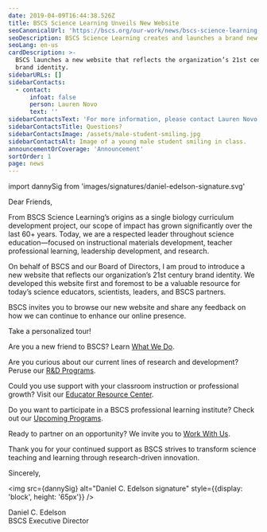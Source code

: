 ```yaml
---
date: 2019-04-09T16:44:38.526Z
title: BSCS Science Learning Unveils New Website
seoCanonicalUrl: 'https://bscs.org/our-work/news/bscs-science-learning-unveils-new-website'
seoDescription: BSCS Science Learning creates and launches a brand new website in April 2019.
seoLang: en-us
cardDescription: >-
  BSCS launches a new website that reflects the organization’s 21st century
  brand identity.
sidebarURLs: []
sidebarContacts:
  - contact:
      infoat: false
      person: Lauren Novo
      text: ''
sidebarContactsText: 'For more information, please contact Lauren Novo.'
sidebarContactsTitle: Questions?
sidebarContactsImage: /assets/male-student-smiling.jpg
sidebarContactsAlt: Image of a young male student smiling in class.
announcementOrCoverage: 'Announcement'
sortOrder: 1
page: news
---
```


import dannySig from 'images/signatures/daniel-edelson-signature.svg'

Dear Friends,

From BSCS Science Learning’s origins as a single biology curriculum development project, our scope of impact has grown significantly over the last 60+ years. Today, we are a respected leader throughout science education—focused on instructional materials development, teacher professional learning, leadership development, and research.

On behalf of BSCS and our Board of Directors, I am proud to introduce a new website that reflects our organization’s 21st century brand identity. We developed this website first and foremost to be a valuable resource for today’s science educators, scientists, leaders, and BSCS partners.

BSCS invites you to browse our new website and share any feedback on how we can continue to enhance our online presence.

Take a personalized tour!

Are you a new friend to BSCS? Learn [What We Do](https://bscs.org/our-work/what-we-do/).

Are you curious about our current lines of research and development? Peruse our [R&D Programs](https://bscs.org/our-work/rd-programs/).

Could you use support with your classroom instruction or professional growth? Visit our [Educator Resource Center](https://bscs.org/resources/educator-resource-center/).

Do you want to participate in a BSCS professional learning institute? Check out our [Upcoming Programs](https://bscs.org/upcoming-programs).

Ready to partner on an opportunity? We invite you to [Work With Us](https://bscs.org/connect/work-with-us/).

Thank you for your continued support as BSCS strives to transform science teaching and learning through research-driven innovation.

Sincerely,

<img src={dannySig} alt="Daniel C. Edelson signature" style={{display: 'block', height: '65px'}} />

<p>Daniel C. Edelson<br />BSCS Executive Director</p>
